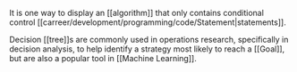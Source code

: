 It is one way to display an [[algorithm]] that only contains conditional control [[carreer/development/programming/code/Statement|statements]].

Decision [[tree]]s are commonly used in operations research, specifically in decision analysis, to help identify a strategy most likely to reach a [[Goal]], but are also a popular tool in [[Machine Learning]].